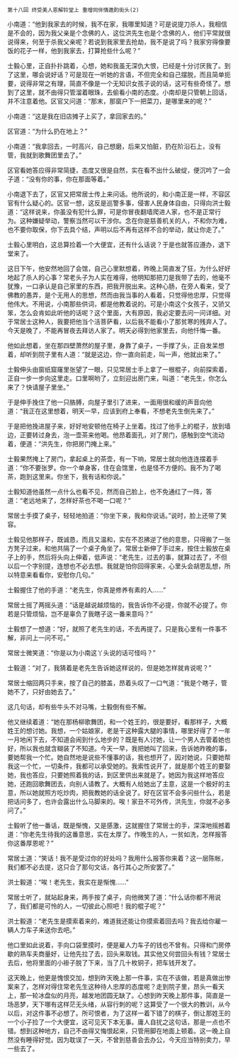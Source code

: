     第十八回 终受美人恩解铃堂上 重增同伴情邀酌街头(2) 

   小南道：“他到我家去的时候，我不在家，我哪里知道？可是说提刀杀人，我相信是不会的，因为我父亲是个念佛的人，这位洪先生也是个念佛的人，他们平常就很说得来，何至于杀我父亲呢？若说到我家里去抢劫，我不是说了吗？我家穷得像要饭的花子一样，他到我家去，打算抢些什么呢？”

   士毅心里，正自扑扑跳着，心想，她和我虽无深仇大恨，已经是十分讨厌我了。到了这里，哪会说好话？可是现在一听她的言语，不但完全和自己摆脱，而且简单扼要，说得非常之有理，简直不像是一个无知识女孩子说的话，这可有些奇怪了。想到了这里，就不由得只管溜着眼珠，去偷看小南的态度。小南却是只管朝上回话，并不注意着他。区官又问道：“那末，那窗户下一把菜刀，是哪里来的呢？”

   小南道：“这是我在旧店摊子上买了，拿回家去的。”

   区官道：“为什么扔在地上？”

   小南道：“我拿回去，一时高兴，自己想磨，后来又怕脏，扔在阶沿石上，没有管，我就到歌舞团里去了。”

   区官看她答应得非常简捷，态度又很是自然，实在看不出什么破绽，便沉吟了一会子道：“没有你的事，你在那面等着。”

   小南退下去了，区官又把常居士传上来问话。他所说的，和小南正是一样，不容区官有什么疑心的。区官一想，这反是巡警多事，侵害人民身体自由，只得向洪士毅道：“这样说来，你虽没有犯什么罪，可是你冒夜翻墙爬进人家，也不是正常行为。这种嫌疑举动，警察当然可以干涉你。念在你是慈善机关的人，不和你为难，也不要你取保，你下去具个结，声明以后不再有这样不合的举动，就让你走了。”

   士毅心里明白，这总算捡着一个大便宜，还有什么话说？于是也就答应遵办，退下堂来了。

   这日下午，他安然地回了会馆，自己心里默想着，昨晚上简直发了狂，为什么好好地起了杀人的心事？常老头子为人实在难得，他明知那把刀是我带了去的，他毫不犹豫，一口承认是自己家里的东西，把我开脱出来。这种心肠，在旁人看来，受了佛教的愚弄，是个无用人的思想，然而由我当事的人看着，只觉得他忠厚，只觉得他伟大。不用说，小南那些供词，都是他教着说的。可是小南这个女孩子，又骄又笨，怎么会肯如此听他的话呢？这个里面，大有原因，我必定要去问一问详细。对于常居士这种人，我要把他当个活菩萨看，以后我不能看小了那贫寒的残弃人了。今天是晚了，不能再冒夜去拜访人家了。明天必得到他家里去，向他忏悔一番。

   他如此想着，坐在那四壁萧然的屋子里，身靠了桌子，一手撑了头，正自发呆想着，却听到院子里有人道：“就是这边，你一直向前走，叫一声，他就出来了。”

   士毅伸头由窗纸窟窿里张望了一眼，只见常居士手上拿了一根棍子，向前探索着，正自一步一步向这里走。口里啊哟了，立刻迎出房门来，叫道：“老先生，你怎么来了？快请屋子里坐。”

   于是伸手挽住了他一只胳膊，向屋子里引了进来，一面用很和缓的声音向他道：“我正在这里想着，明天一早，应该到府上奉看，不想老先生倒先来了。”

   于是把他挽进屋子来，好好地安顿他在椅子上坐着。找过了他手上的棍子，放到墙边，正要转过身去，泡一壶茶来他喝。他昂着面孔，对了房门，感触到空气流动着，便道：“洪先生，你把房门掩上来。”

   士毅果然掩上了房门，拿起桌上的茶壶，有一下响，常居士就向他连连摆着手道：“你不要张罗。你一个单身客，住在会馆里，也是怪不方便的。我不为了喝茶，跑到这里来。你坐下，我有话和你说。”

   士毅知道他虽然一点什么也看不见，然而自己脸上，也不免通红了一阵，答道：“老远地来了，怎样好茶也不喝一口呢？”

   常居士手摸了桌子，轻轻地拍道：“你坐下来，我和你说话。”说时，脸上还带了笑容。

   士毅见他那样子，既诚恳，而且又温和，实在不忍拂逆了他的意思，只得搬了一张方凳子过来，和他共隔了一个桌子角坐了。常居士新伸了手过来，按住士毅放在桌子上的手，然后将头向上伸着，低声说：“老先生，过去的事，就算过去了，不但以后一个字别提，连想也不必去想。我就是怕你回得家来，心里头会胡思乱想，所以特意来看看你，安慰你几句。”

   士毅握住了他的手道：“老先生，你真是修养有素的人……”

   常居士摇了两摇头道：“话是越说越烦恼的，我告诉你不必提，你就不必提了。你若是只管烦恼，岂不是辜负了我瞎子这一番来意吗？”

   士毅想了一想道：“好，就照了老先生的话，不去再提了。只是我心里有一件事不解，非问上一问不可。”

   常居士微笑道：“你是以为小南这丫头说的话可怪吗？”

   士毅道：“对了，我猜着是老先生告诉她这样说的，但是她怎样就肯说呢？”

   常居士缩回两只手来，按了自己的膝盖，昂着头叹了一口气道：“我是个瞎子，管她不了，只好由她去了。”

   这几句话，却有些牛头不对马嘴，士毅倒有些不解。

   他又继续着道：“她在那杨柳歌舞团，和一个姓王的，很是要好，看那样子，大概姓王的想讨她。我想，一个姑娘家，老是干这种露大腿的事情，哪里好得了？一年一月地闲下去，不知道会闹到什么地步的？既是有人讨她，让一个男人去管着她也好，所以我也就含糊装了不知道。今天一早，我把她叫了回来，告诉她昨晚的事，要她帮我一个忙。她自然地是说些不懂事的话，我也想开了，因对她说，只要她帮我这一个忙，一切条件，我都可以承受她的。我索性说开了，就是那个姓王的要娶她，我也答应，只要她照着我的话，到区里供出来就是了。她因为我这样地答应她，还跑回歌舞团去，向别人请教了。大概有人给她出了主意，这是一个极好的主意，所以她就照方吃炒肉，把我教她的话全说了。好在区官不会多问些什么，若是把话问多了，也许会露出什么马脚来的。唉！家丑不可外传，洪先生，你就不必多问了。”

   士毅听了他一番话，既是惭愧，又是感激，这就握住了常居士的手，深深地摇撼着道：“你老先生待我的这番意思，实在太厚了。作晚生的人，一贫如洗，怎样报答你这番厚恩呢？”

   常居士道：“笑话！我不是受过你的好处吗？我用什么报答你来着？这一层陈帐，我们都不必去提，这只合了那句文话，各行其心之所安罢了。”

   洪士毅道：“唉！老先生，我实在是惭愧……”

   常居士听了，就站起身来，两手按了桌子，向他微笑了道：“什么话你都不用说了，我们都是可怜的人，一切彼此心照吧！我的棍子呢？”

   洪士毅道：“老先生是摸索着来的，难道我还能让你摸索着回去吗？我去给你雇一辆人力车子来送你去吧。”

   他口里如此说着，手向口袋里摸时，便是雇人力车子的钱也不曾有。只得和门房停歇的熟车夫商量好，让他先拉了去，回头来取钱。其实他又何尝回头有钱？常居士去后，他将里面的小褂子脱了下来，当了几十枚铜子，把车钱开发了。

   这天晚上，他更是愧恨交加，想到昨天晚上那一件事，实在不该做，若是真做出惨案来了，怎样对得住常老先生这种待人忠厚的态度呢？走到院子里，昂头一看天上，那一轮冰盘似的月亮，越发地团圆无缺了。心想到昨天晚上那件事，简直是一场恶梦，天下哪有这样茫无头绪，从容行刺的呢？这算受了一个很大的教训，从今以后，对这件事不必想了。所可恨者，为了这样一着下错了的棋子，倒让那姓王的一个小子捡了一个大便宜，这可见天下本无事。庸人自扰之这句话，那是一点也不错。想到这种地方，自己不由得又悔恨起来，只管用脚在地面上顿着。这一晚上自然没有睡得好觉。因为耽误了一天，不曾到慈善会去办公，今天应当特别卖力，早一些去了。

